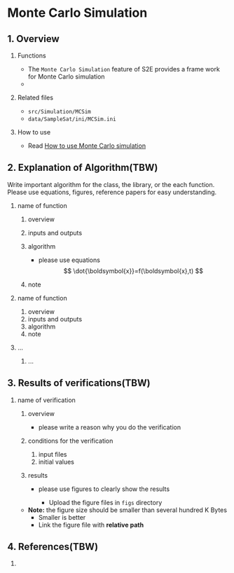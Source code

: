 # Monte Carlo Simulation

## 1.  Overview

1. Functions

   - The `Monte Carlo Simulation` feature of S2E provides a frame work for Monte Carlo simulation
   - 

2. Related files

   - `src/Simulation/MCSim`
   - `data/SampleSat/ini/MCSim.ini`

3. How to use

   - Read [How to use Monte Carlo simulation](../../Tutorials/HowToUseMonteCarloSimulation.md)

     

## 2. Explanation of Algorithm(TBW)

  Write important algorithm for the class, the library, or the each function. Please use equations, figures, reference papers for easy understanding.

1. name of function

   1. overview

   2. inputs and outputs

   3. algorithm

      - please use equations
        $$
        \dot{\boldsymbol{x}}=f(\boldsymbol{x},t)
        $$

   4. note

2. name of function

   1. overview
   2. inputs and outputs
   3. algorithm
   4. note

3. ...

   1. ...



## 3. Results of verifications(TBW)

1. name of verification

   1. overview

      - please write a reason why you do the verification
   2. conditions for the verification
      1. input files
      2. initial values
   3. results

      - please use figures to clearly show the results

        - Upload the figure files in `figs` directory

    - **Note:** the figure size should be smaller than several hundred K Bytes
         - Smaller is better 
      - Link the figure file with **relative path**

## 4. References(TBW)

1. 